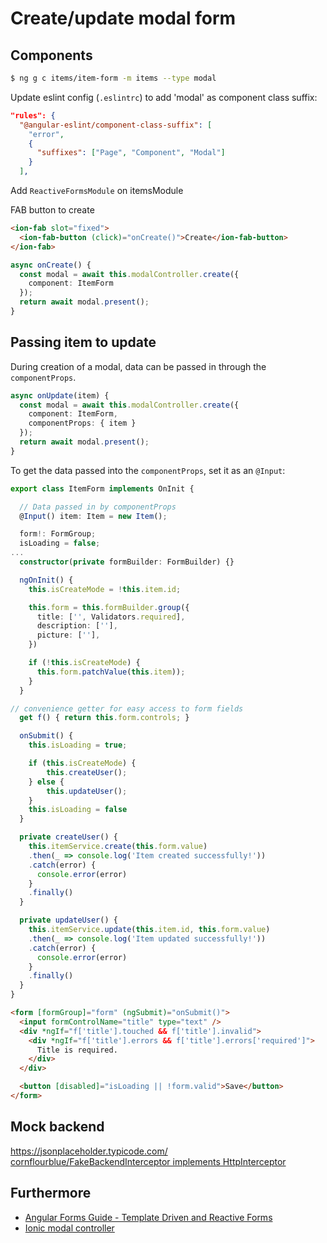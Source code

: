 # Create/update modal form

## Components

```sh
$ ng g c items/item-form -m items --type modal
```

Update eslint config (`.eslintrc`) to add 'modal' as component class suffix:

```json
"rules": {
  "@angular-eslint/component-class-suffix": [
    "error",
    {
      "suffixes": ["Page", "Component", "Modal"]
    }
  ],
```

Add `ReactiveFormsModule` on itemsModule

FAB button to create

```html
<ion-fab slot="fixed">
  <ion-fab-button (click)="onCreate()">Create</ion-fab-button>
</ion-fab>
```

```ts
async onCreate() {
  const modal = await this.modalController.create({
    component: ItemForm
  });
  return await modal.present();
}
```

## Passing item to update

During creation of a modal, data can be passed in through the `componentProps`.

```ts
async onUpdate(item) {
  const modal = await this.modalController.create({
    component: ItemForm,
    componentProps: { item }
  });
  return await modal.present();
}
```

To get the data passed into the `componentProps`, set it as an `@Input`:

```ts
export class ItemForm implements OnInit {

  // Data passed in by componentProps
  @Input() item: Item = new Item();

  form!: FormGroup;
  isLoading = false;
...
  constructor(private formBuilder: FormBuilder) {}

  ngOnInit() {
    this.isCreateMode = !this.item.id;

    this.form = this.formBuilder.group({
      title: ['', Validators.required],
      description: [''],
      picture: [''],
    })

    if (!this.isCreateMode) {
      this.form.patchValue(this.item));
    }
  }

// convenience getter for easy access to form fields
  get f() { return this.form.controls; }

  onSubmit() {
    this.isLoading = true;

    if (this.isCreateMode) {
        this.createUser();
    } else {
        this.updateUser();
    }
    this.isLoading = false
  }

  private createUser() {
    this.itemService.create(this.form.value)
    .then(_ => console.log('Item created successfully!'))
    .catch(error) {
      console.error(error)
    }
    .finally()
  }

  private updateUser() {
    this.itemService.update(this.item.id, this.form.value)
    .then(_ => console.log('Item updated successfully!'))
    .catch(error) {
      console.error(error)
    }
    .finally()
  }
}
```

```html
<form [formGroup]="form" (ngSubmit)="onSubmit()">
  <input formControlName="title" type="text" />
  <div *ngIf="f['title'].touched && f['title'].invalid">
    <div *ngIf="f['title'].errors && f['title'].errors['required']">
      Title is required.
    </div>
  </div>

  <button [disabled]="isLoading || !form.valid">Save</button>
</form>
```

## Mock backend

https://jsonplaceholder.typicode.com/
[cornflourblue/FakeBackendInterceptor implements HttpInterceptor](https://github.com/cornflourblue/angular-11-crud-example/blob/master/src/app/_helpers/fake-backend.ts)

## Furthermore

- [Angular Forms Guide - Template Driven and Reactive Forms](https://blog.angular-university.io/introduction-to-angular-2-forms-template-driven-vs-model-driven/)
- [Ionic modal controller](https://ionicframework.com/docs/api/modal#controller-modals)
